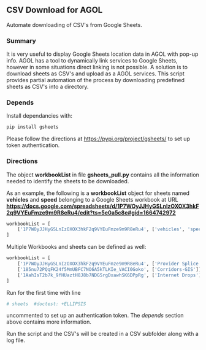 ## CSV Download for AGOL
Automate downloading of CSV's from Google Sheets.

### Summary
It is very useful to display Google Sheets location data in AGOL with pop-up info.  AGOL has a tool to dynamically link services to Google Sheets, however in some situations direct linking is not possible.  A solution is to download sheets as CSV's and upload as a AGOL services.  This script provides partial automation of the process by downloading predefined sheets as CSV's into a directory.

### Depends
Install dependancies with:
```bash
pip install gsheets 
```
Please follow the directions at https://pypi.org/project/gsheets/ to set up token authentication.

### Directions
The object **workbookList** in file **gsheets_pull.py** contains all the information needed to identify the sheets to be downloaded.

As an example, the following is a **workbookList** object for sheets named **vehicles** and **speed** belonging to a Google Sheets workbook at URL **https://docs.google.com/spreadsheets/d/1P7WOyJJHyGSLnIzOXOX3hkF2q9VYEuFmze9m9R8eRu4/edit?ts=5e0a5c8e#gid=1664742972**
  
```python
workbookList = [
    ['1P7WOyJJHyGSLnIzOXOX3hkF2q9VYEuFmze9m9R8eRu4', ['vehicles', 'speed' ]]
]
```
Multiple Workbooks and sheets can be defined as well:
```python
workbookList = [
    ['1P7WOyJJHyGSLnIzOXOX3hkF2q9VYEuFmze9m9R8eRu4', ['Provider Splice Points', 'Locations' ]],
    ['185nu72PQqFK24f5MmUBFC7NO6A5kTLKIe_VACI0Goko', ['Corridors-GIS']],
    ['1AahIsT2b7k_9fHUaztH8J8b7NDGSrgDxawhSK6DPpRg', ['Internet Drops']]
]
```    

Run for the first time with line
```python
# sheets  #doctest: +ELLIPSIS
```
uncommented to set up an authentication token.  The *depends* section above contains more information.

Run the script and the CSV's will be created in a CSV subfolder along with a log file.
